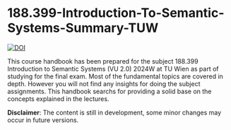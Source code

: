 # 188.399-Introduction-To-Semantic-Systems-Summary-TUW
[![DOI](https://zenodo.org/badge/908653736.svg)](https://doi.org/10.5281/zenodo.14831275)

This course handbook has been prepared for the subject 188.399 Introduction to Semantic Systems (VU 2.0) 2024W at TU Wien as part of studying for the final exam. Most of the fundamental topics are covered in depth.
However you will not find any insights for doing the subject assignments. This handbook searchs for providing a solid base on the concepts explained in the lectures.

**Disclaimer**: The content is still in development, some minor changes may occur in future versions.
